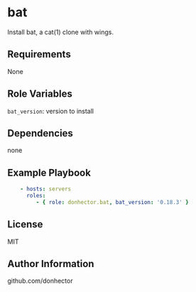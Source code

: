 bat
=========

Install bat, a cat(1) clone with wings.

Requirements
------------

None

Role Variables
--------------

`bat_version`: version to install

Dependencies
------------

none

Example Playbook
----------------

```yaml
    - hosts: servers
      roles:
         - { role: donhector.bat, bat_version: '0.18.3' }
```

License
-------

MIT

Author Information
------------------

github.com/donhector
